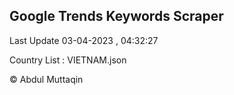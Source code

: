 

## Google Trends Keywords Scraper 
 
Last Update 03-04-2023 , 04:32:27

Country List :
VIETNAM.json



© Abdul Muttaqin 
